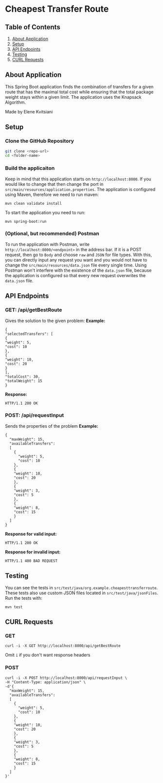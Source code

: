 # Cheapest Transfer Route

## Table of Contents
1. [About Application](#about-application)
2. [Setup](#setup)
3. [API Endpoints](#api-endpoints)
4. [Testing](#testing)
5. [CURL Requests](#curl-requests)

## About Application
This Spring Boot application finds the combination of transfers for a given route that has the maximal total cost while ensuring that the total package weight stays within a given limit.
The application uses the Knapsack Algorithm.

Made by Elene Kvitsiani

## Setup

### Clone the GitHub Repository
```bash
git clone <repo-url>
cd <folder-name>
```
### Build the applicaiton
Keep in mind that this application starts on `http://localhost:8000`. If you would like to change that then change the port in `src/main/resources/application.properties`.
The application is configured using Maven, therefore we need to run maven:
```
mvn clean validate install
```
To start the application you need to run:
```
mvn spring-boot:run
```
### (Optional, but recommended) Postman
To run the application with Postman, write `http://localhost:8000/<endpoint>` in the address bar. If it is a POST request, then go to `Body` and choose `raw` and `JSON` for file types.
With this, you can directly input any request you want and you would not have to change the `src/main/resources/data.json` file every single time.
Using Postman won't interfere with the existence of the `data.json` file, because the application is configured so that every new request overwrites the `data.json` file.

## **API Endpoints**

###  GET: /api/getBestRoute
Gives the solution to the given problem:
**Example:**
```
{
"selectedTransfers": [
{
"weight": 5,
"cost": 10
},
{
"weight": 10,
"cost": 20
}
],
"totalCost": 30,
"totalWeight": 15
}
```
**Response:**
```
HTTP/1.1 200 OK
```

### POST: /api/requestInput
Sends the properties of the problem
**Example:**
```
{
  "maxWeight": 15,
  "availableTransfers":
  [
    {
      "weight": 5,
      "cost": 10
    },
    {
    "weight": 10,
    "cost": 20
    },
    {
    "weight": 3,
    "cost": 5
    },
    {
    "weight": 8,
    "cost": 15
    }
  ]
}
```
**Response for valid input:**
```
HTTP/1.1 200 OK
```
**Response for invalid input:**
```
HTTP/1.1 400 BAD REQUEST
```

## Testing
You can see the tests in `src/test/java/org.example.cheapesttransferroute`. These tests also use custom JSON files located in `src/test/java/jsonFiles`. Run the tests with:
```
mvn test
```

## CURL Requests

### GET
```
curl -i -X GET http://localhost:8000/api/getBestRoute
```
Omit `i` if you don't want response headers

### POST
```
curl -i -X POST http://localhost:8000/api/requestInput \
-H "Content-Type: application/json" \
-d'{
  "maxWeight": 15,
  "availableTransfers":
  [
    {
      "weight": 5,
      "cost": 10
    },
    {
    "weight": 10,
    "cost": 20
    },
    {
    "weight": 3,
    "cost": 5
    },
    {
    "weight": 8,
    "cost": 15
    }
  ]
}'
```



